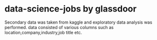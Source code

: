 # data-science-jobs by glassdoor
Secondary data was taken from kaggle and exploratory data analysis was performed.
data consisted of various columns such as location,company,industry,job title etc.
